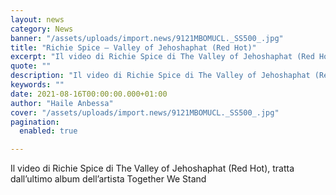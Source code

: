 ```yaml
---
layout: news
category: News
banner: "/assets/uploads/import.news/9121MBOMUCL._SS500_.jpg"
title: "Richie Spice – Valley of Jehoshaphat (Red Hot)"
excerpt: "Il video di Richie Spice di The Valley of Jehoshaphat (Red Hot), tratta dall’ultimo album dell’artista Together We Stand"
quote: ""
description: "Il video di Richie Spice di The Valley of Jehoshaphat (Red Hot), tratta dall’ultimo album dell’artista Together We Stand"
keywords: ""
date: 2021-08-16T00:00:00.000+01:00
author: "Haile Anbessa"
cover: "/assets/uploads/import.news/9121MBOMUCL._SS500_.jpg"
pagination:
  enabled: true

---
```


Il video di Richie Spice di The Valley of Jehoshaphat (Red Hot), tratta dall’ultimo album dell’artista Together We Stand